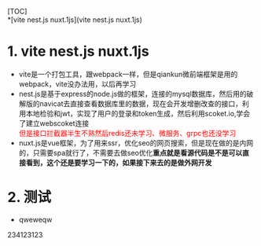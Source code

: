 [TOC]
<br>*[vite nest.js nuxt.1js](vite nest.js nuxt.1js)
# 1. vite nest.js nuxt.1js
 - vite是一个打包工具，跟webpack一样，但是qiankun微前端框架是用的webpack，vite没办法用，以后再学习  
 - nest.js是基于express的node.js做的框架，连接的mysql数据库，然后用的破解版的navicat去直接查看数据库里的数据，现在会开发增删改查的接口，利用本地检验和jwt，实现了用户的登录和token生成，然后利用scoket.io,学会了建立webscoket连接<br><font color=red>但是接口拦截器半生不熟然后redis还未学习、微服务、grpc也还没学习</font>
 - nuxt.js是vue框架，为了用来ssr，优化seo的网页搜索，但是现在做的是内网的，只需要spa就行了，不需要去做seo优化**重点就是看源代码是不是可以直接看到，这个还是要学习一下的，如果接下来去的是做外网开发**
# 2. 测试
- qweweqw































234123123
